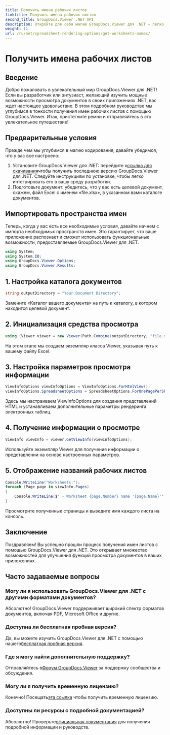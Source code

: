 ```yaml
---
title: Получить имена рабочих листов
linktitle: Получить имена рабочих листов
second_title: GroupDocs.Viewer .NET API
description: Откройте для себя магию GroupDocs.Viewer для .NET — легко интегрируйте просмотр документов в свои приложения. Попробуйте бесплатную пробную версию прямо сейчас!
weight: 11
url: /ru/net/spreadsheet-rendering-options/get-worksheets-names/
---
```


# Получить имена рабочих листов

## Введение
Добро пожаловать в увлекательный мир GroupDocs.Viewer для .NET! Если вы разработчик или энтузиаст, желающий изучить мощные возможности просмотра документов в своих приложениях .NET, вас ждет настоящее удовольствие. В этом подробном руководстве мы углубимся в тонкости получения имен рабочих листов с помощью GroupDocs.Viewer. Итак, пристегните ремни и отправляйтесь в это увлекательное путешествие!
## Предварительные условия
Прежде чем мы углубимся в магию кодирования, давайте убедимся, что у вас все настроено:
1.  Установите GroupDocs.Viewer для .NET: перейдите к[ссылка для скачивания](https://releases.groupdocs.com/viewer/net/)чтобы получить последнюю версию GroupDocs.Viewer для .NET. Следуйте инструкциям по установке, чтобы легко интегрировать его в вашу среду разработки.
2. Подготовьте документ: убедитесь, что у вас есть целевой документ, скажем, файл Excel с именем «file.xlsx», в указанном вами каталоге документов.
## Импортировать пространства имен
Теперь, когда у вас есть все необходимые условия, давайте начнем с импорта необходимых пространств имен. Это гарантирует, что ваше приложение распознает и сможет использовать функциональные возможности, предоставляемые GroupDocs.Viewer для .NET.
```csharp
using System;
using System.IO;
using GroupDocs.Viewer.Options;
using GroupDocs.Viewer.Results;
```
## 1. Настройка каталога документов
```csharp
string outputDirectory = "Your Document Directory";
```
Замените «Каталог вашего документа» на путь к каталогу, в котором находится целевой документ.
## 2. Инициализация средства просмотра
```csharp
using (Viewer viewer = new Viewer(Path.Combine(outputDirectory, "file.xlsx")))
```
На этом этапе мы создаем экземпляр класса Viewer, указывая путь к вашему файлу Excel.
## 3. Настройка параметров просмотра информации
```csharp
ViewInfoOptions viewInfoOptions = ViewInfoOptions.ForHtmlView();
viewInfoOptions.SpreadsheetOptions = SpreadsheetOptions.ForOnePagePerSheet();
```
Здесь мы настраиваем ViewInfoOptions для создания представлений HTML и устанавливаем дополнительные параметры рендеринга электронных таблиц.
## 4. Получение информации о просмотре
```csharp
ViewInfo viewInfo = viewer.GetViewInfo(viewInfoOptions);
```
Используйте экземпляр Viewer для получения информации о представлении на основе настроенных параметров.
## 5. Отображение названий рабочих листов
```csharp
Console.WriteLine("Worksheets:");
foreach (Page page in viewInfo.Pages)
{
    Console.WriteLine($" - Worksheet {page.Number} name '{page.Name}'");
}
```
Просмотрите полученные страницы и выведите имя каждого листа на консоль.
## Заключение
Поздравляем! Вы успешно прошли процесс получения имен листов с помощью GroupDocs.Viewer для .NET. Это открывает множество возможностей для улучшения функций просмотра документов в ваших приложениях.
## Часто задаваемые вопросы
### Могу ли я использовать GroupDocs.Viewer для .NET с другими форматами документов?
Абсолютно! GroupDocs.Viewer поддерживает широкий спектр форматов документов, включая PDF, Microsoft Office и другие.
### Доступна ли бесплатная пробная версия?
 Да, вы можете изучить GroupDocs.Viewer для .NET с помощью нашего[бесплатная пробная версия](https://releases.groupdocs.com/).
### Где я могу найти дополнительную поддержку?
 Отправляйтесь в[Форум GroupDocs.Viewer](https://forum.groupdocs.com/c/viewer/9) за поддержку сообщества и обсуждения.
### Могу ли я получить временную лицензию?
 Конечно! Посещать[эта ссылка](https://purchase.groupdocs.com/temporary-license/) чтобы получить временную лицензию.
### Доступны ли ресурсы с подробной документацией?
 Абсолютно! Проверьте[официальная документация](https://tutorials.groupdocs.com/viewer/net/) для получения подробной информации и руководств.
